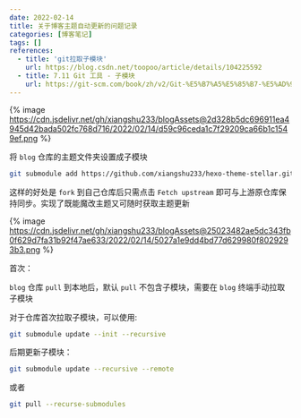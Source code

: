 ```yaml
---
date: 2022-02-14
title: 关于博客主题自动更新的问题记录
categories: [博客笔记]
tags: []
references:
  - title: 'git拉取子模块'
    url: https://blog.csdn.net/toopoo/article/details/104225592
  - title: 7.11 Git 工具 - 子模块
    url: https://git-scm.com/book/zh/v2/Git-%E5%B7%A5%E5%85%B7-%E5%AD%90%E6%A8%A1%E5%9D%97
---
```


{% image https://cdn.jsdelivr.net/gh/xiangshu233/blogAssets@2d328b5dc696911ea4945d42bada502fc768d716/2022/02/14/d59c96ceda1c7f29209ca66b1c1549ef.png %}

将 `blog` 仓库的主题文件夹设置成子模块
```bash
git submodule add https://github.com/xiangshu233/hexo-theme-stellar.git themes/stellar
```

这样的好处是 `fork` 到自己仓库后只需点击 `Fetch upstream` 即可与上游原仓库保持同步。实现了既能魔改主题又可随时获取主题更新



{% image https://cdn.jsdelivr.net/gh/xiangshu233/blogAssets@25023482ae5dc343fb0f629d7fa31b92f47ae633/2022/02/14/5027a1e9dd4bd77d629980f8029293b3.png %}

首次：

`blog` 仓库 `pull` 到本地后，默认 `pull` 不包含子模块，需要在 `blog` 终端手动拉取子模块

对于仓库首次拉取子模块，可以使用:

```bash
git submodule update --init --recursive
```

后期更新子模块：

```bash
git submodule update --recursive --remote
```

 或者

```bash
git pull --recurse-submodules
```




